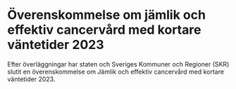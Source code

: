 # Överenskommelse om jämlik och effektiv cancervård med kortare väntetider 2023

Efter överläggningar har staten och Sveriges Kommuner och Regioner (SKR) slutit en överenskommelse om Jämlik och effektiv cancervård med kortare väntetider 2023\.
